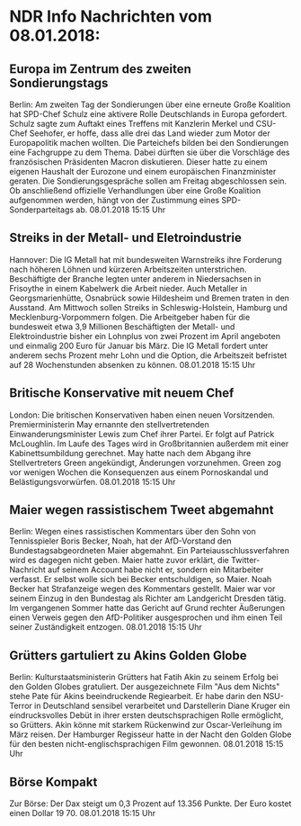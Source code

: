 # NDR Info Nachrichten vom 08.01.2018:


## Europa im Zentrum des zweiten Sondierungstags
Berlin: Am zweiten Tag der Sondierungen über eine erneute Große Koalition hat SPD-Chef Schulz eine aktivere Rolle Deutschlands in Europa gefordert. Schulz sagte zum Auftakt eines Treffens mit Kanzlerin Merkel und CSU-Chef Seehofer, er hoffe, dass alle drei das Land wieder zum Motor der Europapolitik machen wollten. Die Parteichefs bilden bei den Sondierungen eine Fachgruppe zu dem Thema. Dabei dürften sie über die Vorschläge des französischen Präsidenten Macron diskutieren. Dieser hatte zu einem eigenen Haushalt der Eurozone und einem europäischen Finanzminister geraten. Die Sondierungsgespräche sollen am Freitag abgeschlossen sein. Ob anschließend offizielle Verhandlungen über eine Große Koalition aufgenommen werden, hängt von der Zustimmung eines SPD-Sonderparteitags ab. 08.01.2018 15:15 Uhr 

## Streiks in der Metall- und Eletroindustrie
Hannover: Die IG Metall hat mit bundesweiten Warnstreiks ihre Forderung nach höheren Löhnen und kürzeren Arbeitszeiten unterstrichen. Beschäftigte der Branche legten unter anderem in Niedersachsen in Frisoythe in einem Kabelwerk die Arbeit nieder. Auch Metaller in Georgsmarienhütte, Osnabrück sowie Hildesheim und Bremen traten in den Ausstand. Am Mittwoch sollen Streiks in Schleswig-Holstein, Hamburg und Mecklenburg-Vorpommern folgen. Die Arbeitgeber haben für die bundesweit etwa 3,9 Millionen Beschäftigten der Metall- und Elektroindustrie bisher ein Lohnplus von zwei Prozent im April angeboten und einmalig 200 Euro für Januar bis März. Die IG Metall fordert unter anderem sechs Prozent mehr Lohn und die Option, die Arbeitszeit befristet auf 28 Wochenstunden absenken zu können. 08.01.2018 15:15 Uhr 

## Britische Konservative mit neuem Chef
London: Die britischen Konservativen haben einen neuen Vorsitzenden. Premierministerin May ernannte den stellvertretenden Einwanderungsminister Lewis zum Chef ihrer Partei. Er folgt auf Patrick McLoughlin. Im Laufe des Tages wird in Großbritannien außerdem mit einer Kabinettsumbildung gerechnet. May hatte nach dem Abgang ihre Stellvertreters Green angekündigt, Änderungen vorzunehmen. Green zog vor wenigen Wochen die Konsequenzen aus einem Pornoskandal und Belästigungsvorwürfen. 08.01.2018 15:15 Uhr 

## Maier wegen rassistischem Tweet abgemahnt
Berlin: Wegen eines rassistischen Kommentars über den Sohn von Tennisspieler Boris Becker, Noah, hat der AfD-Vorstand den Bundestagsabgeordneten Maier abgemahnt. Ein Parteiausschlussverfahren wird es dagegen nicht geben. Maier hatte zuvor erklärt, die Twitter-Nachricht auf seinem Account habe nicht er, sondern ein Mitarbeiter verfasst. Er selbst wolle sich bei Becker entschuldigen, so Maier. Noah Becker hat Strafanzeige wegen des Kommentars gestellt. Maier war vor seinem Einzug in den Bundestag als Richter am Landgericht Dresden tätig. Im vergangenen Sommer hatte das Gericht auf Grund rechter Äußerungen einen Verweis gegen den AfD-Politiker ausgesprochen und ihm einen Teil seiner Zuständigkeit entzogen. 08.01.2018 15:15 Uhr 

## Grütters gartuliert zu Akins Golden Globe
Berlin: Kulturstaatsministerin Grütters hat Fatih Akin zu seinem Erfolg bei den Golden Globes gratuliert. Der ausgezeichnete Film "Aus dem Nichts" stehe Pate für Akins beeindruckende Regiearbeit. Er habe darin den NSU-Terror in Deutschland sensibel verarbeitet und Darstellerin Diane Kruger ein eindrucksvolles Debüt in ihrer ersten deutschsprachigen Rolle ermöglicht, so Grütters. Akin könne mit starkem Rückenwind zur Oscar-Verleihung im März reisen. Der Hamburger Regisseur hatte in der Nacht den Golden Globe für den besten nicht-englischsprachigen Film gewonnen. 08.01.2018 15:15 Uhr 

## Börse Kompakt
Zur Börse: Der Dax steigt um 0,3 Prozent auf 13.356 Punkte. Der Euro kostet einen Dollar 19 70. 08.01.2018 15:15 Uhr 
